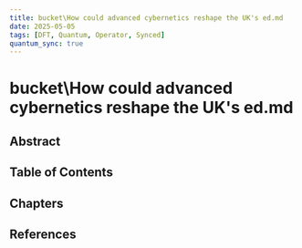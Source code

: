 ```yaml
---
title: bucket\How could advanced cybernetics reshape the UK's ed.md
date: 2025-05-05
tags: [DFT, Quantum, Operator, Synced]
quantum_sync: true
---
```

# bucket\How could advanced cybernetics reshape the UK's ed.md

## Abstract

## Table of Contents

## Chapters

## References

